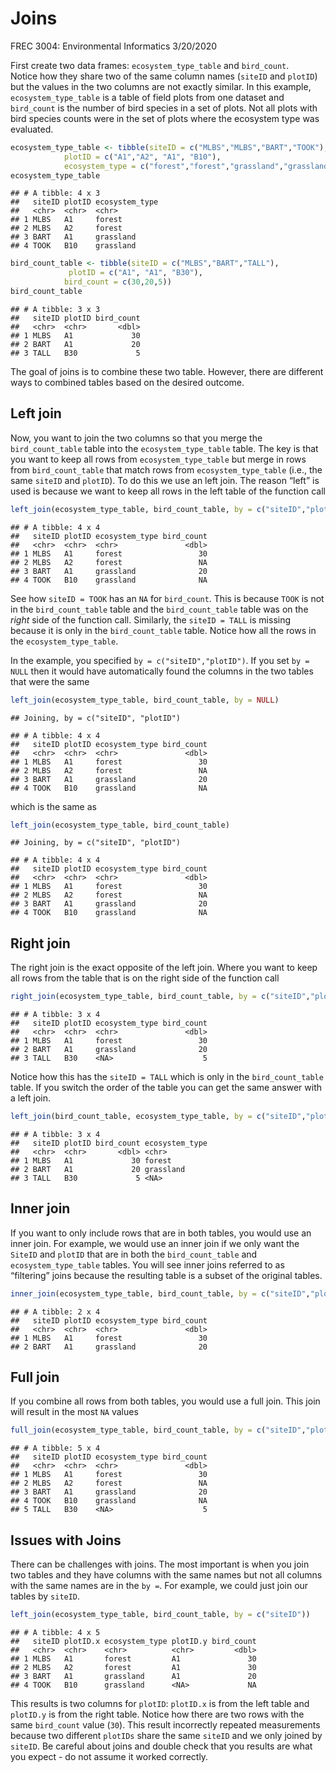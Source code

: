 Joins
================
FREC 3004: Environmental Informatics
3/20/2020

First create two data frames: `ecosystem_type_table` and `bird_count`.  
Notice how they share two of the same column names (`siteID` and
`plotID`) but the values in the two columns are not exactly similar. In
this example, `ecosystem_type_table` is a table of field plots from one
dataset and `bird_count` is the number of bird species in a set of
plots. Not all plots with bird species counts were in the set of plots
where the ecosystem type was evaluated.

``` r
ecosystem_type_table <- tibble(siteID = c("MLBS","MLBS","BART","TOOK"),
            plotID = c("A1","A2", "A1", "B10"),
            ecosystem_type = c("forest","forest","grassland","grassland"))
ecosystem_type_table
```

    ## # A tibble: 4 x 3
    ##   siteID plotID ecosystem_type
    ##   <chr>  <chr>  <chr>         
    ## 1 MLBS   A1     forest        
    ## 2 MLBS   A2     forest        
    ## 3 BART   A1     grassland     
    ## 4 TOOK   B10    grassland

``` r
bird_count_table <- tibble(siteID = c("MLBS","BART","TALL"),
             plotID = c("A1", "A1", "B30"),
            bird_count = c(30,20,5))
bird_count_table
```

    ## # A tibble: 3 x 3
    ##   siteID plotID bird_count
    ##   <chr>  <chr>       <dbl>
    ## 1 MLBS   A1             30
    ## 2 BART   A1             20
    ## 3 TALL   B30             5

The goal of joins is to combine these two table. However, there are
different ways to combined tables based on the desired outcome.

## Left join

Now, you want to join the two columns so that you merge the
`bird_count_table` table into the `ecosystem_type_table` table. The key
is that you want to keep all rows from `ecosystem_type_table` but merge
in rows from `bird_count_table` that match rows from
`ecosystem_type_table` (i.e., the same `siteID` and `plotID`). To do
this we use an left join. The reason “left” is used is because we want
to keep all rows in the left table of the function
call

``` r
left_join(ecosystem_type_table, bird_count_table, by = c("siteID","plotID"))
```

    ## # A tibble: 4 x 4
    ##   siteID plotID ecosystem_type bird_count
    ##   <chr>  <chr>  <chr>               <dbl>
    ## 1 MLBS   A1     forest                 30
    ## 2 MLBS   A2     forest                 NA
    ## 3 BART   A1     grassland              20
    ## 4 TOOK   B10    grassland              NA

See how `siteID = TOOK` has an `NA` for `bird_count`. This is because
`TOOK` is not in the `bird_count_table` table and the `bird_count_table`
table was on the *right* side of the function call. Similarly, the
`siteID = TALL` is missing because it is only in the `bird_count_table`
table. Notice how all the rows in the `ecosystem_type_table`.

In the example, you specified `by = c("siteID","plotID")`. If you set
`by = NULL` then it would have automatically found the columns in the
two tables that were the same

``` r
left_join(ecosystem_type_table, bird_count_table, by = NULL)
```

    ## Joining, by = c("siteID", "plotID")

    ## # A tibble: 4 x 4
    ##   siteID plotID ecosystem_type bird_count
    ##   <chr>  <chr>  <chr>               <dbl>
    ## 1 MLBS   A1     forest                 30
    ## 2 MLBS   A2     forest                 NA
    ## 3 BART   A1     grassland              20
    ## 4 TOOK   B10    grassland              NA

which is the same as

``` r
left_join(ecosystem_type_table, bird_count_table)
```

    ## Joining, by = c("siteID", "plotID")

    ## # A tibble: 4 x 4
    ##   siteID plotID ecosystem_type bird_count
    ##   <chr>  <chr>  <chr>               <dbl>
    ## 1 MLBS   A1     forest                 30
    ## 2 MLBS   A2     forest                 NA
    ## 3 BART   A1     grassland              20
    ## 4 TOOK   B10    grassland              NA

## Right join

The right join is the exact opposite of the left join. Where you want to
keep all rows from the table that is on the right side of the function
call

``` r
right_join(ecosystem_type_table, bird_count_table, by = c("siteID","plotID"))
```

    ## # A tibble: 3 x 4
    ##   siteID plotID ecosystem_type bird_count
    ##   <chr>  <chr>  <chr>               <dbl>
    ## 1 MLBS   A1     forest                 30
    ## 2 BART   A1     grassland              20
    ## 3 TALL   B30    <NA>                    5

Notice how this has the `siteID = TALL` which is only in the
`bird_count_table` table. If you switch the order of the table you can
get the same answer with a left
join.

``` r
left_join(bird_count_table, ecosystem_type_table, by = c("siteID","plotID"))
```

    ## # A tibble: 3 x 4
    ##   siteID plotID bird_count ecosystem_type
    ##   <chr>  <chr>       <dbl> <chr>         
    ## 1 MLBS   A1             30 forest        
    ## 2 BART   A1             20 grassland     
    ## 3 TALL   B30             5 <NA>

## Inner join

If you want to only include rows that are in both tables, you would use
an inner join. For example, we would use an inner join if we only want
the `SiteID` and `plotID` that are in both the `bird_count_table` and
`ecosystem_type_table` tables. You will see inner joins referred to as
“filtering” joins because the resulting table is a subset of the
original
tables.

``` r
inner_join(ecosystem_type_table, bird_count_table, by = c("siteID","plotID"))
```

    ## # A tibble: 2 x 4
    ##   siteID plotID ecosystem_type bird_count
    ##   <chr>  <chr>  <chr>               <dbl>
    ## 1 MLBS   A1     forest                 30
    ## 2 BART   A1     grassland              20

## Full join

If you combine all rows from both tables, you would use a full join.
This join will result in the most `NA`
values

``` r
full_join(ecosystem_type_table, bird_count_table, by = c("siteID","plotID"))
```

    ## # A tibble: 5 x 4
    ##   siteID plotID ecosystem_type bird_count
    ##   <chr>  <chr>  <chr>               <dbl>
    ## 1 MLBS   A1     forest                 30
    ## 2 MLBS   A2     forest                 NA
    ## 3 BART   A1     grassland              20
    ## 4 TOOK   B10    grassland              NA
    ## 5 TALL   B30    <NA>                    5

## Issues with Joins

There can be challenges with joins. The most important is when you join
two tables and they have columns with the same names but not all columns
with the same names are in the `by =`. For example, we could just join
our tables by `siteID`.

``` r
left_join(ecosystem_type_table, bird_count_table, by = c("siteID"))
```

    ## # A tibble: 4 x 5
    ##   siteID plotID.x ecosystem_type plotID.y bird_count
    ##   <chr>  <chr>    <chr>          <chr>         <dbl>
    ## 1 MLBS   A1       forest         A1               30
    ## 2 MLBS   A2       forest         A1               30
    ## 3 BART   A1       grassland      A1               20
    ## 4 TOOK   B10      grassland      <NA>             NA

This results is two columns for `plotID`: `plotID.x` is from the left
table and `plotID.y` is from the right table. Notice how there are two
rows with the same `bird_count` value (`30`). This result incorrectly
repeated measurements because two different `plotIDs` share the same
`siteID` and we only joined by `siteID`. Be careful about joins and
double check that you results are what you expect - do not assume it
worked correctly.

